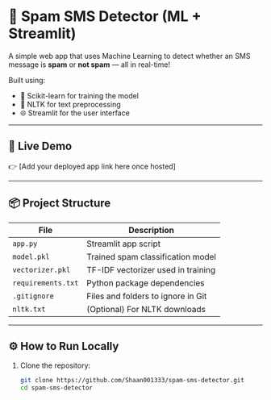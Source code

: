 
# 📩 Spam SMS Detector (ML + Streamlit)

A simple web app that uses Machine Learning to detect whether an SMS message is **spam** or **not spam** — all in real-time!

Built using:
- 🧠 Scikit-learn for training the model
- 📝 NLTK for text preprocessing
- 🌐 Streamlit for the user interface

---

## 🚀 Live Demo

👉 [Add your deployed app link here once hosted]

---

## 📦 Project Structure

| File              | Description                          |
|-------------------|--------------------------------------|
| `app.py`          | Streamlit app script                 |
| `model.pkl`       | Trained spam classification model    |
| `vectorizer.pkl`  | TF-IDF vectorizer used in training   |
| `requirements.txt`| Python package dependencies          |
| `.gitignore`      | Files and folders to ignore in Git   |
| `nltk.txt`        | (Optional) For NLTK downloads         |

---

## ⚙️ How to Run Locally

1. Clone the repository:

   ```bash
   git clone https://github.com/Shaan001333/spam-sms-detector.git
   cd spam-sms-detector
